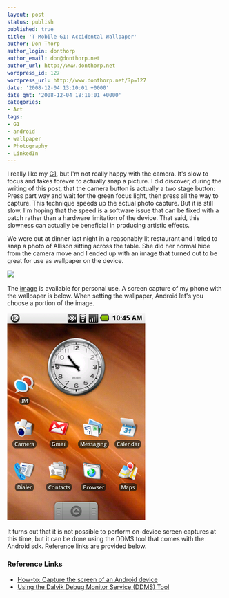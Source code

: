 ```yaml
---
layout: post
status: publish
published: true
title: 'T-Mobile G1: Accidental Wallpaper'
author: Don Thorp
author_login: donthorp
author_email: don@donthorp.net
author_url: http://www.donthorp.net
wordpress_id: 127
wordpress_url: http://www.donthorp.net/?p=127
date: '2008-12-04 13:10:01 +0000'
date_gmt: '2008-12-04 18:10:01 +0000'
categories:
- Art
tags:
- G1
- android
- wallpaper
- Photography
- LinkedIn
---
```

<p>I really like my <a href="http://www.t-mobileg1.com/" target="_blank">G1</a>, but I'm not really happy with the camera. It's slow to focus and takes forever to actually snap a picture. I did discover, during the writing of this post, that the camera button is actually a two stage button: Press part way and wait for the green focus light, then press all the way to capture. This technique speeds up the actual photo capture. But it is still slow. I'm hoping that the speed is a software issue that can be fixed with a patch rather than a hardware limitation of the device. That said, this slowness can actually be beneficial in producing artistic effects.</p>
<p>We were out at dinner last night in a reasonably lit restaurant and I tried to snap a photo of Allison sitting across the table. She did her normal hide from the camera move and I ended up with an image that turned out to be great for use as wallpaper on the device. </p>
<p><img src="http://donthorp.smugmug.com/photos/430228331_vMEZk-S.jpg" /></p>
<p>The <a href="http://donthorp.smugmug.com/gallery/6736031_hUcsj/1/#430228331_vMEZk-A-LB" target="_blank">image</a> is available for personal use. A screen capture of my phone with the wallpaper is below. When setting the wallpaper, Android let's you choose a portion of the image. </p>
<p><img src="/content/uploads/2008/12/wallpaper.png" alt="G1 Screen Capture" title="Screen capture of wallpaper on my G1" width="320" height="480" class="aligncenter size-full wp-image-128" /></p>
<p>It turns out that it is not possible to perform on-device screen captures at this time, but it can be done using the DDMS tool that comes with the Android sdk. Reference links are provided below.</p>
<h3>Reference Links</h3>
<ul>
<li><a href="http://www.mobilecrunch.com/2008/10/31/how-to-capture-the-screen-of-an-android-device/" target="_blank">How-to: Capture the screen of an Android device</a></li>
<li><a href="http://code.google.com/android/reference/ddms.html" target="_blank">Using the Dalvik Debug Monitor Service (DDMS) Tool</a></li>
</ul>
